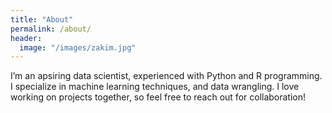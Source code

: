 ```yaml
---
title: "About"
permalink: /about/
header:
  image: "/images/zakim.jpg"
---
```


I’m an apsiring data scientist, experienced with Python and R programming. I specialize in machine learning techniques, and data wrangling. I love working on projects together, so feel free to reach out for collaboration!

